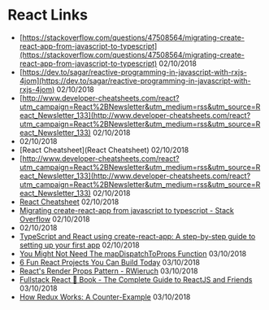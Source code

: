 # React Links

- [https://stackoverflow.com/questions/47508564/migrating-create-react-app-from-javascript-to-typescript](https://stackoverflow.com/questions/47508564/migrating-create-react-app-from-javascript-to-typescript) 02/10/2018 
- [https://dev.to/sagar/reactive-programming-in-javascript-with-rxjs-4jom](https://dev.to/sagar/reactive-programming-in-javascript-with-rxjs-4jom) 02/10/2018
- [http://www.developer-cheatsheets.com/react?utm_campaign=React%2BNewsletter&utm_medium=rss&utm_source=React_Newsletter_133](http://www.developer-cheatsheets.com/react?utm_campaign=React%2BNewsletter&utm_medium=rss&utm_source=React_Newsletter_133) 02/10/2018
- []() 02/10/2018
- [React Cheatsheet](React Cheatsheet) 02/10/2018
- [http://www.developer-cheatsheets.com/react?utm_campaign=React%2BNewsletter&utm_medium=rss&utm_source=React_Newsletter_133](http://www.developer-cheatsheets.com/react?utm_campaign=React%2BNewsletter&utm_medium=rss&utm_source=React_Newsletter_133) 02/10/2018
- [React Cheatsheet](http://www.developer-cheatsheets.com/react?utm_campaign=React%2BNewsletter&utm_medium=rss&utm_source=React_Newsletter_133) 02/10/2018
- [Migrating create-react-app from javascript to typescript - Stack Overflow](https://stackoverflow.com/questions/47508564/migrating-create-react-app-from-javascript-to-typescript) 02/10/2018
- []() 02/10/2018
- [TypeScript and React using create-react-app: A step-by-step guide to setting up your first app](https://levelup.gitconnected.com/typescript-and-react-using-create-react-app-a-step-by-step-guide-to-setting-up-your-first-app-6deda70843a4?source=userActivityShare-79ea91b056f5-1538465078) 02/10/2018
- [You Might Not Need The mapDispatchToProps Function](https://daveceddia.com/redux-mapdispatchtoprops-object-form/) 03/10/2018
- [6 Fun React Projects You Can Build Today](https://daveceddia.com/react-practice-projects/?utm_campaign=0927projects) 03/10/2018
- [React's Render Props Pattern - RWieruch](https://www.robinwieruch.de/react-render-props-pattern/?utm_campaign=React%2BNewsletter&utm_medium=rss&utm_source=React_Newsletter_129) 03/10/2018
- [Fullstack React 🐬 Book - The Complete Guide to ReactJS and Friends](https://www.fullstackreact.com/) 03/10/2018
- [How Redux Works: A Counter-Example](https://daveceddia.com/how-does-redux-work/) 03/10/2018